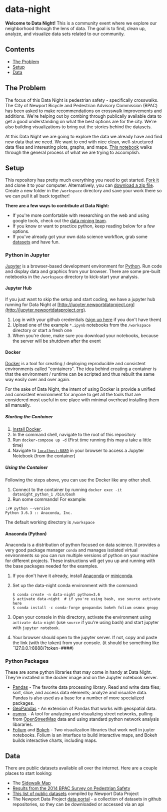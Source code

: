 # data-night
**Welcome to Data Night!**  This is a community event where we explore our neighborhood through the lens of data. The goal is to find, clean up, analyze, and visualize data sets related to our community.  

## Contents

* [The Problem](#the-problem)
* [Setup](#setup)
* [Data](#data)

## The Problem

The focus of this Data Night is pedestrian safety - specifically crosswalks.  The City of Newport Bicycle and Pedestrian Advisory Commission (BPAC) has been asked to make recommendations on crosswalk improvements and additions.  We're helping out by combing through publically available data to get a good understanding on what the best options are for the city.  We're also building visualizations to bring out the stories behind the datasets.  

At this Data Night we are going to explore the data we already have and find new data that we need.  We want to end with nice clean, well-structured data files and interesting plots, graphs, and maps. [This notebook](http://www.newportdataproject.org/data-night/intro-to-data.html) walks through the general process of what we are trying to accomplish.

## Setup

This repository has pretty much everything you need to get started. [Fork it](https://help.github.com/articles/fork-a-repo/) and clone it to your computer.  Alternatively, you can [download a zip file](https://github.com/NewportDataProject/data-night/archive/master.zip). Create a new folder in the `/workspace` directory and save your work there so we can pull it all back together!

**There are a few ways to contribute at Data Night:**  

- If you're more comfortable with researching on the web and using google tools, check out the [data mining team](http://www.newportdataproject.org/data-night/data-mining.html).  
- If you know or want to practice python, keep reading below for a few options.  
- If you've already got your own data science workflow, grab some [datasets](#data) and have fun.

### Python in Jupyter

[Jupyter](http://jupyter.org/index.html) is a browser-based development environment for [Python](https://www.python.org/).  Run code and display data and graphics from your browser. There are some pre-built notebooks in the `/workspace` directory to kick-start your analysis.

#### Jupyter Hub

If you just want to skip the setup and start coding, we have a jupyter hub running for Data Night at [http://jupyter.newportdatproject.org](http://jupyter.newportdataproject.org).

1. Log in with your github credentials ([sign up here](https://github.com/join) if you don't have them)
2. Upload one of the example `*.ipynb` notebooks from the `/workspace` directory or start a fresh one
3. When you're done, make sure you download your notebooks, because the server will be shutdown after the event

#### Docker

[Docker](https://www.docker.com) is a tool for creating / deploying reproducible and consistent environments called "containers".  The idea behind creating a container is that the environment / runtime can be scripted and thus rebuilt the same way easily over and over again.  

For the sake of Data Night, the intent of using Docker is provide a unified and consistent environment for anyone to get all the tools that are considered most useful in one place with minimal overhead installing them all manually.

##### Starting the Container

1. [Install Docker](https://www.docker.com/community-edition).
2. In the command shell, navigate to the root of this repository
3. Run `docker-compose up -d`  (First time running this may a take a little time)
4. Navigate to [`localhost:8889`](http://localhost:8889) in your browser to access a Jupyter Notebook (from the container)

##### Using the Container
Following the steps above, you can use the Docker like any other shell. 
1. Connect to the container by running `docker exec -it datanight_python_1 /bin/bash`
1. Run some commands!  For example:
```shell
:/# python --version
Python 3.6.3 :: Anaconda, Inc.
```

The default working directory is `/workspace`

#### Anaconda (Python)

Anaconda is a distribution of python focused on data science.  It provides a very good package manager `conda` and manages isolated virtual environments so you can run multiple versions of python on your machine for different projects. These instructions will get you up and running with the base packages needed for the examples.

1. If you don't have it already, install [Anaconda](https://www.anaconda.com) or [miniconda](https://conda.io/miniconda.html).

2. Set up the data-night conda environment with the command:

   ```shell
   $ conda create -n data-night python=3.6
   $ activate data-night  # if you're using bash, use source activate here
   $ conda install -c conda-forge geopandas bokeh folium osmnx geopy
   ```

3. Open your console in this directory, activate the environment using `activate data-night` (use `source` if you're using bash) and start jupyter with `jupyter notebook`.

4. Your browser should open to the jupyter server.  If not, copy and paste the link (with the token) from your console.  (it should be something like `127.0.0.1:8888/?token=####)

### Python Packages
These are some python libraries that may come in handy at Data Night.  They're installed in the docker image and on the Jupyter notebook server.
* [Pandas](http://pandas.pydata.org/pandas-docs/stable/10min.html) - The favorite data processing library. Read and write data files; sort, slice, and access data elements; analyze and visualize data. Pandas is also used as a base for a number of more specialized packages.
* [GeoPandas](http://geopandas.org/) - An extension of Pandas that works with geospatial data.
* [osmnx](http://geoffboeing.com/2016/11/osmnx-python-street-networks/) - A tool for analyzing and visualizing street networks, pulling from [OpenStreetMap](https://www.openstreetmap.org) data and using standard python network analysis libararies.
* [Folium](https://folium.readthedocs.io/en/latest/) and [Bokeh](https://bokeh.pydata.org/en/latest/) - Two visualization libraries that work well in juyter notebooks. Folium is an interface to build interactive maps, and Bokeh builds interactive charts, including maps.

## Data

There are public datasets available all over the internet.  Here are a couple places to start looking:

* The [Sidewalk Map](https://github.com/newportdataportal/sidewalk-map)
* [Results from the 2014 BPAC Survey on Pedestrian Safety](https://github.com/NewportDataPortal/newport-crosswalk-survey-2014)
* [This list of public datasets](https://github.com/newportdataproject/data/wiki/Data-Portals) compiled by Newport Data Project
* The Newport Data Project [data portal](http://portal.newportdataproject.org) - a collection of datasets in github repositories, so they can be downloaded or accessed via an api
